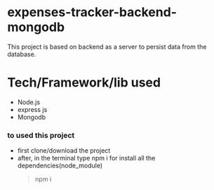 # expenses-tracker-backend-mongodb
This project is based on backend as a server to persist data from the database.

# Tech/Framework/lib used
  * Node.js
  * express js
  * Mongodb
  
### to used this project
   * first clone/download the project
   * after, in the terminal type npm i for install all the dependencies(node_module)
     >npm i
